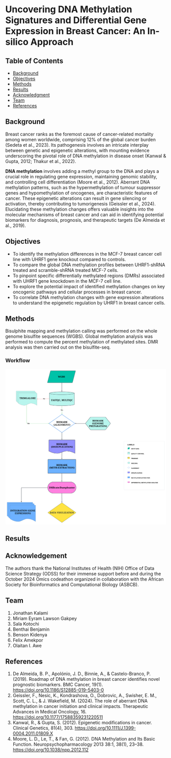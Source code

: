 # Uncovering DNA Methylation Signatures and Differential Gene Expression in Breast Cancer: An In-silico Approach

## Table of Contents
- [Background](#Background)
- [Objectives](#Objectives)
- [Methods](#Methods)
- [Results](#Results)
- [Acknowledgment](#Acknowledgment)
- [Team](#Team)
- [References](#References)

## Background
Breast cancer ranks as the foremost cause of cancer-related mortality among women worldwide, comprising 12% of the global cancer burden (Sedeta et al., 2023). Its pathogenesis involves an intricate interplay between genetic and epigenetic alterations, with mounting evidence underscoring the pivotal role of DNA methylation in disease onset (Kanwal & Gupta, 2012; Thakur et al., 2022). 

**DNA methylation** involves adding a methyl group to the DNA and plays a crucial role in regulating gene expression, maintaining genomic stability, and controlling cell differentiation (Moore et al., 2012). Aberrant DNA methylation patterns, such as the hypermethylation of tumour suppressor genes and hypomethylation of oncogenes, are characteristic features of cancer. These epigenetic alterations can result in gene silencing or activation, thereby contributing to tumorigenesis (Geissler et al., 2024). Elucidating these methylation changes offers valuable insights into the molecular mechanisms of breast cancer and can aid in identifying potential biomarkers for diagnosis, prognosis, and therapeutic targets (De Almeida et al., 2019).

## Objectives
- To identify the methylation differences in the MCF-7 breast cancer cell line with UHRF1 gene knockout compared to controls.
- To compare the global DNA methylation profiles between UHRF1-shRNA treated and scramble-shRNA treated MCF-7 cells.
- To pinpoint specific differentially methylated regions (DMRs) associated with UHRF1 gene knockdown in the MCF-7 cell line.
- To explore the potential impact of identified methylation changes on key oncogenic pathways and cellular processes in breast cancer.
- To correlate DNA methylation changes with gene expression alterations to understand the epigenetic regulation by UHRF1 in breast cancer cells.


## Methods
Bisulphite mapping and methylation calling was performed on the whole genome bisulfite sequences (WGBS). Global methylation analysis was performed to compute the percent methylation of methylated sites. DMR analysis was then carried out on the bisulfite-seq.

### Workflow
![image](workflow/brcamethyl-workflow.PNG)

## Results

## Acknowledgement
The authors thank the National Institutes of Health (NIH) Office of Data Science Strategy (ODSS) for their immense support before and during the October 2024 Omics codeathon organized in collaboration with the African Society for Bioinformatics and Computational Biology (ASBCB).

## Team
1. Jonathan Kalami
2. Miriam Eyram Lawson Gakpey
3. Sala Kotochi
4. Benthai Benjamin
5. Benson Kidenya
6. Felix Amekpor
7. Olaitan I. Awe

## References
1. De Almeida, B. P., Apolónio, J. D., Binnie, A., & Castelo-Branco, P. (2019). Roadmap of DNA methylation in breast cancer identifies novel prognostic biomarkers. BMC Cancer, 19(1). https://doi.org/10.1186/S12885-019-5403-0
2. Geissler, F., Nesic, K., Kondrashova, O., Dobrovic, A., Swisher, E. M., Scott, C. L., & J. Wakefield, M. (2024). The role of aberrant DNA methylation in cancer initiation and clinical impacts. Therapeutic Advances in Medical Oncology, 16. https://doi.org/10.1177/17588359231220511
3. Kanwal, R., & Gupta, S. (2012). Epigenetic modifications in cancer. Clinical Genetics, 81(4), 303. https://doi.org/10.1111/J.1399-0004.2011.01809.X
4. Moore, L. D., Le, T., & Fan, G. (2012). DNA Methylation and Its Basic Function. Neuropsychopharmacology 2013 38:1, 38(1), 23–38. https://doi.org/10.1038/npp.2012.112



